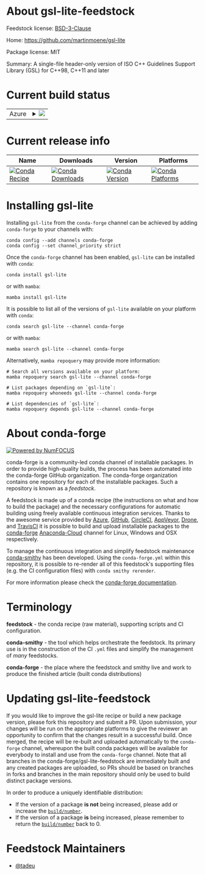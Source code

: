 About gsl-lite-feedstock
========================

Feedstock license: [BSD-3-Clause](https://github.com/conda-forge/gsl-lite-feedstock/blob/main/LICENSE.txt)

Home: https://github.com/martinmoene/gsl-lite

Package license: MIT

Summary: A single-file header-only version of ISO C++ Guidelines Support Library (GSL) for C++98, C++11 and later

Current build status
====================


<table>
    
  <tr>
    <td>Azure</td>
    <td>
      <details>
        <summary>
          <a href="https://dev.azure.com/conda-forge/feedstock-builds/_build/latest?definitionId=6286&branchName=main">
            <img src="https://dev.azure.com/conda-forge/feedstock-builds/_apis/build/status/gsl-lite-feedstock?branchName=main">
          </a>
        </summary>
        <table>
          <thead><tr><th>Variant</th><th>Status</th></tr></thead>
          <tbody><tr>
              <td>linux_64</td>
              <td>
                <a href="https://dev.azure.com/conda-forge/feedstock-builds/_build/latest?definitionId=6286&branchName=main">
                  <img src="https://dev.azure.com/conda-forge/feedstock-builds/_apis/build/status/gsl-lite-feedstock?branchName=main&jobName=linux&configuration=linux%20linux_64_" alt="variant">
                </a>
              </td>
            </tr><tr>
              <td>osx_64</td>
              <td>
                <a href="https://dev.azure.com/conda-forge/feedstock-builds/_build/latest?definitionId=6286&branchName=main">
                  <img src="https://dev.azure.com/conda-forge/feedstock-builds/_apis/build/status/gsl-lite-feedstock?branchName=main&jobName=osx&configuration=osx%20osx_64_" alt="variant">
                </a>
              </td>
            </tr><tr>
              <td>win_64</td>
              <td>
                <a href="https://dev.azure.com/conda-forge/feedstock-builds/_build/latest?definitionId=6286&branchName=main">
                  <img src="https://dev.azure.com/conda-forge/feedstock-builds/_apis/build/status/gsl-lite-feedstock?branchName=main&jobName=win&configuration=win%20win_64_" alt="variant">
                </a>
              </td>
            </tr>
          </tbody>
        </table>
      </details>
    </td>
  </tr>
</table>

Current release info
====================

| Name | Downloads | Version | Platforms |
| --- | --- | --- | --- |
| [![Conda Recipe](https://img.shields.io/badge/recipe-gsl--lite-green.svg)](https://anaconda.org/conda-forge/gsl-lite) | [![Conda Downloads](https://img.shields.io/conda/dn/conda-forge/gsl-lite.svg)](https://anaconda.org/conda-forge/gsl-lite) | [![Conda Version](https://img.shields.io/conda/vn/conda-forge/gsl-lite.svg)](https://anaconda.org/conda-forge/gsl-lite) | [![Conda Platforms](https://img.shields.io/conda/pn/conda-forge/gsl-lite.svg)](https://anaconda.org/conda-forge/gsl-lite) |

Installing gsl-lite
===================

Installing `gsl-lite` from the `conda-forge` channel can be achieved by adding `conda-forge` to your channels with:

```
conda config --add channels conda-forge
conda config --set channel_priority strict
```

Once the `conda-forge` channel has been enabled, `gsl-lite` can be installed with `conda`:

```
conda install gsl-lite
```

or with `mamba`:

```
mamba install gsl-lite
```

It is possible to list all of the versions of `gsl-lite` available on your platform with `conda`:

```
conda search gsl-lite --channel conda-forge
```

or with `mamba`:

```
mamba search gsl-lite --channel conda-forge
```

Alternatively, `mamba repoquery` may provide more information:

```
# Search all versions available on your platform:
mamba repoquery search gsl-lite --channel conda-forge

# List packages depending on `gsl-lite`:
mamba repoquery whoneeds gsl-lite --channel conda-forge

# List dependencies of `gsl-lite`:
mamba repoquery depends gsl-lite --channel conda-forge
```


About conda-forge
=================

[![Powered by
NumFOCUS](https://img.shields.io/badge/powered%20by-NumFOCUS-orange.svg?style=flat&colorA=E1523D&colorB=007D8A)](https://numfocus.org)

conda-forge is a community-led conda channel of installable packages.
In order to provide high-quality builds, the process has been automated into the
conda-forge GitHub organization. The conda-forge organization contains one repository
for each of the installable packages. Such a repository is known as a *feedstock*.

A feedstock is made up of a conda recipe (the instructions on what and how to build
the package) and the necessary configurations for automatic building using freely
available continuous integration services. Thanks to the awesome service provided by
[Azure](https://azure.microsoft.com/en-us/services/devops/), [GitHub](https://github.com/),
[CircleCI](https://circleci.com/), [AppVeyor](https://www.appveyor.com/),
[Drone](https://cloud.drone.io/welcome), and [TravisCI](https://travis-ci.com/)
it is possible to build and upload installable packages to the
[conda-forge](https://anaconda.org/conda-forge) [Anaconda-Cloud](https://anaconda.org/)
channel for Linux, Windows and OSX respectively.

To manage the continuous integration and simplify feedstock maintenance
[conda-smithy](https://github.com/conda-forge/conda-smithy) has been developed.
Using the ``conda-forge.yml`` within this repository, it is possible to re-render all of
this feedstock's supporting files (e.g. the CI configuration files) with ``conda smithy rerender``.

For more information please check the [conda-forge documentation](https://conda-forge.org/docs/).

Terminology
===========

**feedstock** - the conda recipe (raw material), supporting scripts and CI configuration.

**conda-smithy** - the tool which helps orchestrate the feedstock.
                   Its primary use is in the construction of the CI ``.yml`` files
                   and simplify the management of *many* feedstocks.

**conda-forge** - the place where the feedstock and smithy live and work to
                  produce the finished article (built conda distributions)


Updating gsl-lite-feedstock
===========================

If you would like to improve the gsl-lite recipe or build a new
package version, please fork this repository and submit a PR. Upon submission,
your changes will be run on the appropriate platforms to give the reviewer an
opportunity to confirm that the changes result in a successful build. Once
merged, the recipe will be re-built and uploaded automatically to the
`conda-forge` channel, whereupon the built conda packages will be available for
everybody to install and use from the `conda-forge` channel.
Note that all branches in the conda-forge/gsl-lite-feedstock are
immediately built and any created packages are uploaded, so PRs should be based
on branches in forks and branches in the main repository should only be used to
build distinct package versions.

In order to produce a uniquely identifiable distribution:
 * If the version of a package **is not** being increased, please add or increase
   the [``build/number``](https://docs.conda.io/projects/conda-build/en/latest/resources/define-metadata.html#build-number-and-string).
 * If the version of a package **is** being increased, please remember to return
   the [``build/number``](https://docs.conda.io/projects/conda-build/en/latest/resources/define-metadata.html#build-number-and-string)
   back to 0.

Feedstock Maintainers
=====================

* [@tadeu](https://github.com/tadeu/)

